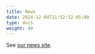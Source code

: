 ```yaml
---
title: News
date: 2024-12-04T11:52:52-05:00
type: docs
weight: 40
---
```


<div id="news">
See <a href="https://repronim.wordpress.com/category/news/">our news site</a>.
</div>

<script defer>
function load_news() {

    news_div = document.getElementById("news");

    var req = new XMLHttpRequest();
    req.onreadystatechange = function() {
        // wait for DONE
        if(req.readyState != 4) {
            return;
        }
        if(req.status == 200) {
            var posts = eval("(" + req.responseText + ")");
            news_div.innerHTML = "";
            var n_items = 0;
            for(var i = 0;i < posts.length;i++) {
                var a = document.createElement("a");
                a.href = posts[i].link;
                a.target = "_blank";
                a.innerHTML = posts[i].title.rendered;
                var div = document.createElement("div");
                div.appendChild(a)
                var date = new Date(posts[i].date);
                div.appendChild(document.createTextNode(" (" + date.toLocaleDateString() + ")"));
                news_div.appendChild(div);
                n_items++;
            }
        var p = document.createElement("p");
        p.innerHTML = '<a href="https://repronim.wordpress.com/category/news/" target="_blank">See all news</a>.';
        news_div.appendChild(p);
        }
    }

    // limit list length with paginated request with category filter
    req.open("GET", "https://public-api.wordpress.com/wp/v2/sites/repronim.wordpress.com/posts?categories=103&per_page=10", true);
    req.send();

    return;

}

load_news();
</script>
